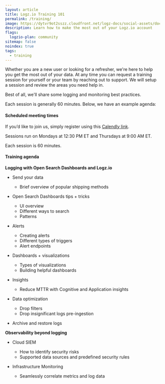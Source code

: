 ```yaml
---
layout: article
title: Logz.io Training 101
permalink: /training/
image: https://dytvr9ot2sszz.cloudfront.net/logz-docs/social-assets/docs-social.jpg
description: Learn how to make the most out of your Logz.io account
flags:
  logzio-plan: community
sitemap: false
noindex: true
tags:
  - training
---
```


<!--
Learn more about how you can enhance and optimze your Logz.io account:

* [Learn about the Logz.io platform](https://logz.io/learn/logz-io-platform-demo/)
* [Ship data through the Telemetry Collector](https://logz.io/learn/telemetry-collector/)
* [Parse your logs with Logz.io](https://logz.io/learn/parsing-your-log-data-with-logz-io/)

[And more](https://logz.io/learn/video/)!
-->


Whether you are a new user or looking for a refresher, we're here to help you get the most out of your data.  At any time you can request a training session for yourself or your team by reaching out to support.  We will setup a session and review the areas you need help in.

Best of all, we'll share some logging and monitoring best practices.

Each session is generally 60 minutes.
Below, we have an example agenda:

#### Scheduled meeting times

If you’d like to join us, simply register using this [Calendly link](https://calendly.com/stevemccabe-logz/logz-io-training-101).

Sessions run on Mondays at 12:30 PM ET and Thursdays at 9:00 AM ET. 

Each session is 60 minutes.

#### Training agenda

**Logging with Open Search Dashboards and Logz.io**

* Send your data
  * Brief overview of popular shipping methods


* Open Search Dashboards tips + tricks
    * UI overview
    * Different ways to search
    * Patterns

* Alerts
    * Creating alerts
    * Different types of triggers
    * Alert endpoints

* Dashboards + visualizations
    * Types of visualizations
    * Building helpful dashboards

* Insights
    * Reduce MTTR with Cognitive and Application insights

* Data optimization
    * Drop filters
    * Drop insignificant logs pre-ingestion

* Archive and restore logs

**Observability beyond logging**

* Cloud SIEM
    * How to identify security risks
    * Supported data sources and predefined security rules

* Infrastructure Monitoring
    * Seamlessly correlate metrics and log data
